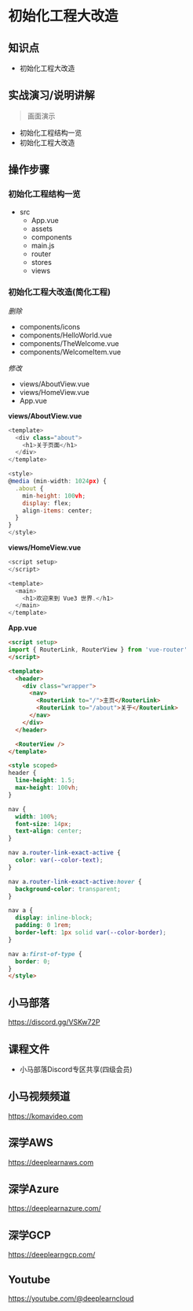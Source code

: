 初始化工程大改造
===============

## 知识点

* 初始化工程大改造

## 实战演习/说明讲解

>画面演示

+ 初始化工程结构一览
+ 初始化工程大改造

## 操作步骤

### 初始化工程结构一览

+ src
  - App.vue
  - assets
  - components
  - main.js
  - router
  - stores
  - views

### 初始化工程大改造(简化工程)

*删除*

+ components/icons
+ components/HelloWorld.vue
+ components/TheWelcome.vue
+ components/WelcomeItem.vue

*修改*

+ views/AboutView.vue
+ views/HomeView.vue
+ App.vue

__views/AboutView.vue__

```js
<template>
  <div class="about">
    <h1>关于页面</h1>
  </div>
</template>

<style>
@media (min-width: 1024px) {
  .about {
    min-height: 100vh;
    display: flex;
    align-items: center;
  }
}
</style>
```

__views/HomeView.vue__

```js
<script setup>
</script>

<template>
  <main>
    <h1>欢迎来到 Vue3 世界.</h1>
  </main>
</template>
```

__App.vue__

```html
<script setup>
import { RouterLink, RouterView } from 'vue-router'
</script>

<template>
  <header>
    <div class="wrapper">
      <nav>
        <RouterLink to="/">主页</RouterLink>
        <RouterLink to="/about">关于</RouterLink>
      </nav>
    </div>
  </header>

  <RouterView />
</template>

<style scoped>
header {
  line-height: 1.5;
  max-height: 100vh;
}

nav {
  width: 100%;
  font-size: 14px;
  text-align: center;
}

nav a.router-link-exact-active {
  color: var(--color-text);
}

nav a.router-link-exact-active:hover {
  background-color: transparent;
}

nav a {
  display: inline-block;
  padding: 0 1rem;
  border-left: 1px solid var(--color-border);
}

nav a:first-of-type {
  border: 0;
}
</style>
```

## 小马部落

https://discord.gg/VSKw72P

## 课程文件

+ 小马部落Discord专区共享(四级会员)

## 小马视频频道

https://komavideo.com

## 深学AWS

https://deeplearnaws.com

## 深学Azure

https://deeplearnazure.com/

## 深学GCP

https://deeplearngcp.com/

## Youtube

https://youtube.com/@deeplearncloud

